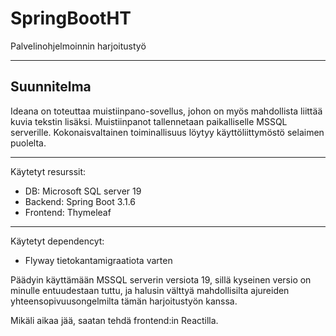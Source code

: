 # SpringBootHT
Palvelinohjelmoinnin harjoitustyö
___
## Suunnitelma

Ideana on toteuttaa muistiinpano-sovellus, johon on myös mahdollista
liittää kuvia tekstin lisäksi. Muistiinpanot tallennetaan paikalliselle
MSSQL serverille. Kokonaisvaltainen toiminallisuus löytyy käyttöliittymöstö selaimen
puolelta.


___

Käytetyt resurssit:
- DB: Microsoft SQL server 19
- Backend: Spring Boot 3.1.6
- Frontend: Thymeleaf

___

Käytetyt dependencyt:

- Flyway tietokantamigraatiota varten

Päädyin käyttämään MSSQL serverin versiota 19, sillä kyseinen 
versio on minulle entuudestaan tuttu, ja halusin välttyä 
mahdollisilta ajureiden yhteensopivuusongelmilta tämän 
harjoitustyön kanssa.

Mikäli aikaa jää, saatan tehdä frontend:in Reactilla.